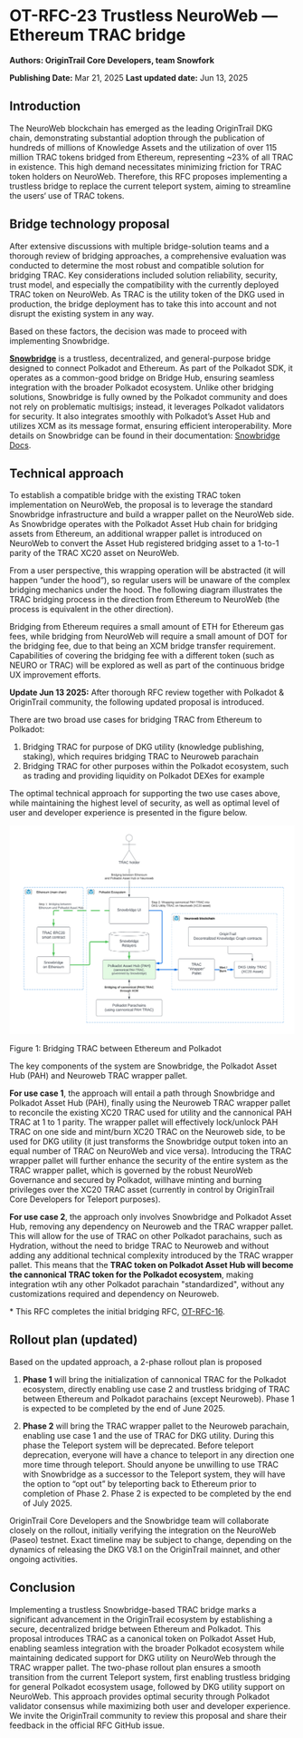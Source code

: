 # OT-RFC-23 Trustless NeuroWeb — Ethereum TRAC bridge

**Authors: OriginTrail Core Developers, team Snowfork**

**Publishing Date:** Mar 21, 2025
**Last updated date:** Jun 13, 2025

## **Introduction**

The NeuroWeb blockchain has emerged as the leading OriginTrail DKG chain, demonstrating substantial adoption through the publication of hundreds of millions of Knowledge Assets and the utilization of over 115 million TRAC tokens bridged from Ethereum, representing \~23% of all TRAC in existence. This high demand necessitates minimizing friction for TRAC token holders on NeuroWeb. Therefore, this RFC proposes implementing a trustless bridge to replace the current teleport system, aiming to streamline the users‘ use of TRAC tokens.

## **Bridge technology proposal**

After extensive discussions with multiple bridge-solution teams and a thorough review of bridging approaches, a comprehensive evaluation was conducted to determine the most robust and compatible solution for bridging TRAC. Key considerations included solution reliability, security, trust model, and especially the compatibility with the currently deployed TRAC token on NeuroWeb. As TRAC is the utility token of the DKG used in production, the bridge deployment has to take this into account and not disrupt the existing system in any way. 

Based on these factors, the decision was made to proceed with implementing Snowbridge.

[**Snowbridge**](https://app.snowbridge.network/) is a trustless, decentralized, and general-purpose bridge designed to connect Polkadot and Ethereum. As part of the Polkadot SDK, it operates as a common-good bridge on Bridge Hub, ensuring seamless integration with the broader Polkadot ecosystem. Unlike other bridging solutions, Snowbridge is fully owned by the Polkadot community and does not rely on problematic multisigs; instead, it leverages Polkadot validators for security. It also integrates smoothly with Polkadot’s Asset Hub and utilizes XCM as its message format, ensuring efficient interoperability. More details on Snowbridge can be found in their documentation: [Snowbridge Docs](https://docs.snowbridge.network/).

## **Technical approach**

To establish a compatible bridge with the existing TRAC token implementation on NeuroWeb, the proposal is to leverage the standard Snowbridge infrastructure and build a wrapper pallet on the NeuroWeb side. As Snowbridge operates with the Polkadot Asset Hub chain for bridging assets from Ethereum, an additional wrapper pallet is introduced on NeuroWeb to convert the Asset Hub registered bridging asset to a 1-to-1 parity of the TRAC XC20 asset on NeuroWeb. 

From a user perspective, this wrapping operation will be abstracted (it will happen “under the hood”), so regular users will be unaware of the complex bridging mechanics under the hood. The following diagram illustrates the TRAC bridging process in the direction from Ethereum to NeuroWeb (the process is equivalent in the other direction).

Bridging from Ethereum requires a small amount of ETH for Ethereum gas fees, while bridging from NeuroWeb will require a small amount of DOT for the bridging fee, due to that being an XCM bridge transfer requirement. Capabilities of covering the bridging fee with a different token (such as NEURO or TRAC) will be explored as well as part of the continuous bridge UX improvement efforts.


**Update Jun 13 2025:** After thorough RFC review together with Polkadot & OriginTrail community, the following updated proposal is introduced.

There are two broad use cases for bridging TRAC from Ethereum to Polkadot:

1. Bridging TRAC for purpose of DKG utility (knowledge publishing, staking), which requires bridging TRAC to Neuroweb parachain
2. Bridging TRAC for other purposes within the Polkadot ecosystem, such as trading and providing liquidity on Polkadot DEXes for example

The optimal technical approach for supporting the two use cases above, while maintaining the highest level of security, as well as optimal level of user and developer experience is presented in the figure below.

![OT-RFC-23 Figure 1](./ot-rfc-23-figure-1-updated.png?raw=true)

Figure 1: Bridging TRAC between Ethereum and Polkadot

The key components of the system are Snowbridge, the Polkadot Asset Hub (PAH) and Neuroweb TRAC wrapper pallet. 

**For use case 1**, the approach will entail a path through Snowbridge and Polkadot Asset Hub (PAH), finally using the Neuroweb TRAC wrapper pallet to reconcile the existing XC20 TRAC used for utility and the cannonical PAH TRAC at 1 to 1 parity. The wrapper pallet will effectively lock/unlock PAH TRAC on one side and mint/burn XC20 TRAC on the Neuroweb side, to be used for DKG utility (it just transforms the Snowbridge output token into an equal number of TRAC on NeuroWeb and vice versa). Introducing the TRAC wrapper pallet will further enhance the security of the entire system as the TRAC wrapper pallet, which is governed by the robust NeuroWeb Governance and secured by Polkadot, willhave minting and burning privileges over the XC20 TRAC asset (currently in control by OriginTrail Core Developers for Teleport purposes).

**For use case 2**, the approach only involves Snowbridge and Polkadot Asset Hub, removing any dependency on Neuroweb and the TRAC wrapper pallet. This will allow for the use of TRAC on other Polkadot parachains, such as Hydration, without the need to bridge TRAC to Neuroweb and without adding any additional technical complexity introduced by the TRAC wrapper pallet. This means that the **TRAC token on Polkadot Asset Hub will become the cannonical TRAC token for the Polkadot ecosystem**, making integration wtih any other Polkadot parachain "standardized", without any customizations required and dependency on Neuroweb.



\* This RFC completes the initial bridging RFC, [OT-RFC-16](https://github.com/OriginTrail/OT-RFC-repository/tree/main/RFCs/OT-RFC-16-Parachain-Bridges-Implementation).

## **Rollout plan (updated)**

Based on the updated approach, a 2-phase rollout plan is proposed

1. **Phase 1** will bring the initialization of cannonical TRAC for the Polkadot ecosystem, directly enabling use case 2 and trustless bridging of TRAC between Ethereum and Polkadot parachains (except Neuroweb). Phase 1 is expected to be completed by the end of June 2025.

2. **Phase 2** will bring the TRAC wrapper pallet to the Neuroweb parachain, enabling use case 1 and the use of TRAC for DKG utility. During this phase the Teleport system will be deprecated. Before teleport deprecation, everyone will have a chance to teleport in any direction one more time through teleport. Should anyone be unwilling to use TRAC with Snowbridge as a successor to the Teleport system, they will have the option to “opt out” by teleporting back to Ethereum prior to completion of Phase 2. Phase 2 is expected to be completed by the end of July 2025.

OriginTrail Core Developers and the Snowbridge team will collaborate closely on the rollout, initially verifying the integration on the NeuroWeb (Paseo) testnet. Exact timeline may be subject to change, depending on the dynamics of releasing the DKG V8.1 on the OriginTrail mainnet, and other ongoing activities. 

## **Conclusion**

Implementing a trustless Snowbridge-based TRAC bridge marks a significant advancement in the OriginTrail ecosystem by establishing a secure, decentralized bridge between Ethereum and Polkadot. This proposal introduces TRAC as a canonical token on Polkadot Asset Hub, enabling seamless integration with the broader Polkadot ecosystem while maintaining dedicated support for DKG utility on NeuroWeb through the TRAC wrapper pallet. The two-phase rollout plan ensures a smooth transition from the current Teleport system, first enabling trustless bridging for general Polkadot ecosystem usage, followed by DKG utility support on NeuroWeb. This approach provides optimal security through Polkadot validator consensus while maximizing both user and developer experience. We invite the OriginTrail community to review this proposal and share their feedback in the official RFC GitHub issue.
